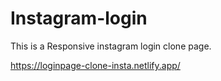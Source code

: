# Instagram-login

 This is a Responsive instagram login clone page.
 
 https://loginpage-clone-insta.netlify.app/
